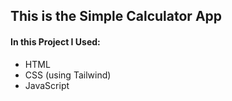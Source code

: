 ## This is the Simple Calculator App

#### In this Project I Used:

- HTML
- CSS (using Tailwind)
- JavaScript
